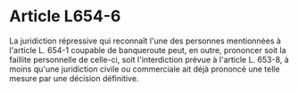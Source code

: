 # Article L654-6

La juridiction répressive qui reconnaît l'une des personnes mentionnées à l'article L. 654-1 coupable de banqueroute peut, en outre, prononcer soit la faillite personnelle de celle-ci, soit l'interdiction prévue à l'article L. 653-8, à moins qu'une juridiction civile ou commerciale ait déjà prononcé une telle mesure par une décision définitive.

